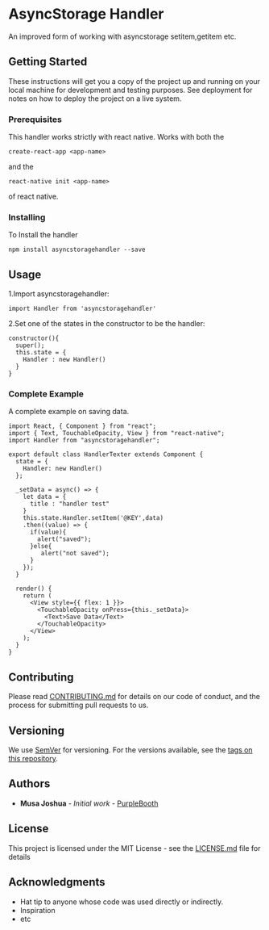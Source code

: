 # AsyncStorage Handler

An improved form of working with asyncstorage setitem,getitem etc.

## Getting Started

These instructions will get you a copy of the project up and running on your local machine for development and testing purposes. See deployment for notes on how to deploy the project on a live system.

### Prerequisites

This handler works strictly with react native. Works with both the

```
create-react-app <app-name>
```
and the 

```
react-native init <app-name>
```
of react native.


### Installing

To Install the handler 

```
npm install asyncstoragehandler --save
```

## Usage

1.Import asyncstoragehandler:

```
import Handler from 'asyncstoragehandler'
```
2.Set one of the states in the constructor to be the handler:

```
constructor(){
  super();
  this.state = {
    Handler : new Handler()
  }
}
```

### Complete Example

A complete example on saving data.

```
import React, { Component } from "react";
import { Text, TouchableOpacity, View } from "react-native";
import Handler from "asyncstoragehandler";

export default class HandlerTexter extends Component {
  state = {
    Handler: new Handler()
  };

  _setData = async() => {
    let data = {
      title : "handler test"
    }
    this.state.Handler.setItem('@KEY',data)
    .then((value) => {
      if(value){
        alert("saved");
      }else{
         alert("not saved");
      }
    });
  }

  render() {
    return (
      <View style={{ flex: 1 }}>
        <TouchableOpacity onPress={this._setData}>
          <Text>Save Data</Text>
        </TouchableOpacity>
      </View>
    );
  }
}
```

## Contributing

Please read [CONTRIBUTING.md](https://gist.github.com/PurpleBooth/b24679402957c63ec426) for details on our code of conduct, and the process for submitting pull requests to us.

## Versioning

We use [SemVer](http://semver.org/) for versioning. For the versions available, see the [tags on this repository](https://github.com/your/project/tags). 

## Authors

* **Musa Joshua** - *Initial work* - [PurpleBooth](https://github.com/musatech)

## License

This project is licensed under the MIT License - see the [LICENSE.md](LICENSE.md) file for details

## Acknowledgments

* Hat tip to anyone whose code was used directly or indirectly.
* Inspiration
* etc
